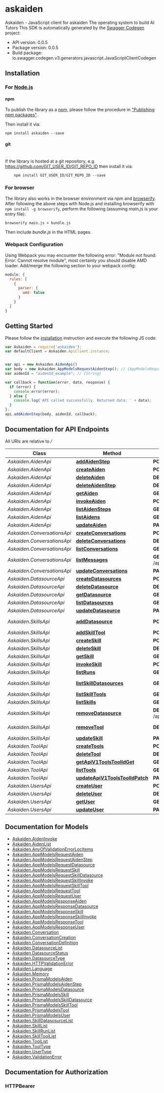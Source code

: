 # askaiden

Askaiden - JavaScript client for askaiden
The operating system to build AI Tutors
This SDK is automatically generated by the [Swagger Codegen](https://github.com/swagger-api/swagger-codegen) project:

- API version: 0.0.5
- Package version: 0.0.5
- Build package: io.swagger.codegen.v3.generators.javascript.JavaScriptClientCodegen

## Installation

### For [Node.js](https://nodejs.org/)

#### npm

To publish the library as a [npm](https://www.npmjs.com/),
please follow the procedure in ["Publishing npm packages"](https://docs.npmjs.com/getting-started/publishing-npm-packages).

Then install it via:

```shell
npm install askaiden --save
```

#### git
#
If the library is hosted at a git repository, e.g.
https://github.com/GIT_USER_ID/GIT_REPO_ID
then install it via:

```shell
    npm install GIT_USER_ID/GIT_REPO_ID --save
```

### For browser

The library also works in the browser environment via npm and [browserify](http://browserify.org/). After following
the above steps with Node.js and installing browserify with `npm install -g browserify`,
perform the following (assuming *main.js* is your entry file):

```shell
browserify main.js > bundle.js
```

Then include *bundle.js* in the HTML pages.

### Webpack Configuration

Using Webpack you may encounter the following error: "Module not found: Error:
Cannot resolve module", most certainly you should disable AMD loader. Add/merge
the following section to your webpack config:

```javascript
module: {
  rules: [
    {
      parser: {
        amd: false
      }
    }
  ]
}
```

## Getting Started

Please follow the [installation](#installation) instruction and execute the following JS code:

```javascript
var Askaiden = require('askaiden');
var defaultClient = Askaiden.ApiClient.instance;


var api = new Askaiden.AidenApi()
var body = new Askaiden.AppModelsRequestAidenStep(); // {AppModelsRequestAidenStep} 
var aidenId = "aidenId_example"; // {String} 

var callback = function(error, data, response) {
  if (error) {
    console.error(error);
  } else {
    console.log('API called successfully. Returned data: ' + data);
  }
};
api.addAidenStep(body, aidenId, callback);
```

## Documentation for API Endpoints

All URIs are relative to */*

Class | Method | HTTP request | Description
------------ | ------------- | ------------- | -------------
*Askaiden.AidenApi* | [**addAidenStep**](docs/AidenApi.md#addAidenStep) | **POST** /api/v1/aiden/{aiden_id}/steps | Add Step
*Askaiden.AidenApi* | [**createAiden**](docs/AidenApi.md#createAiden) | **POST** /api/v1/aiden | Create
*Askaiden.AidenApi* | [**deleteAiden**](docs/AidenApi.md#deleteAiden) | **DELETE** /api/v1/aiden/{aiden_id} | Delete
*Askaiden.AidenApi* | [**deleteAidenStep**](docs/AidenApi.md#deleteAidenStep) | **DELETE** /api/v1/aiden/{aiden_id}/steps/{step_id} | Delete Step
*Askaiden.AidenApi* | [**getAiden**](docs/AidenApi.md#getAiden) | **GET** /api/v1/aiden/{aiden_id} | Get
*Askaiden.AidenApi* | [**invokeAiden**](docs/AidenApi.md#invokeAiden) | **POST** /api/v1/aiden/{aiden_id}/invoke | Invoke
*Askaiden.AidenApi* | [**listAidenSteps**](docs/AidenApi.md#listAidenSteps) | **GET** /api/v1/aiden/{aiden_id}/steps | List Steps
*Askaiden.AidenApi* | [**listAidens**](docs/AidenApi.md#listAidens) | **GET** /api/v1/aiden | List
*Askaiden.AidenApi* | [**updateAiden**](docs/AidenApi.md#updateAiden) | **PATCH** /api/v1/aiden/{aiden_id} | Update
*Askaiden.ConversationsApi* | [**createConversations**](docs/ConversationsApi.md#createConversations) | **POST** /api/v1/conversations | Create
*Askaiden.ConversationsApi* | [**deleteConversations**](docs/ConversationsApi.md#deleteConversations) | **DELETE** /api/v1/conversations/{conversationId} | Delete
*Askaiden.ConversationsApi* | [**listConversations**](docs/ConversationsApi.md#listConversations) | **GET** /api/v1/conversations | List
*Askaiden.ConversationsApi* | [**listMessages**](docs/ConversationsApi.md#listMessages) | **GET** /api/v1/conversations/{conversationId}/messages | List
*Askaiden.ConversationsApi* | [**updateConversations**](docs/ConversationsApi.md#updateConversations) | **PATCH** /api/v1/conversations/{conversationId} | Update
*Askaiden.DatasourceApi* | [**createDatasources**](docs/DatasourceApi.md#createDatasources) | **POST** /api/v1/datasources | Create
*Askaiden.DatasourceApi* | [**deleteDatasource**](docs/DatasourceApi.md#deleteDatasource) | **DELETE** /api/v1/datasources/{datasource_id} | Delete
*Askaiden.DatasourceApi* | [**getDatasource**](docs/DatasourceApi.md#getDatasource) | **GET** /api/v1/datasources/{datasource_id} | Get
*Askaiden.DatasourceApi* | [**listDatasources**](docs/DatasourceApi.md#listDatasources) | **GET** /api/v1/datasources | List
*Askaiden.DatasourceApi* | [**updateDatasource**](docs/DatasourceApi.md#updateDatasource) | **PATCH** /api/v1/datasources/{datasource_id} | Update
*Askaiden.SkillsApi* | [**addDatasource**](docs/SkillsApi.md#addDatasource) | **POST** /api/v1/skills/{skill_id}/datasources | Add Datasource
*Askaiden.SkillsApi* | [**addSkillTool**](docs/SkillsApi.md#addSkillTool) | **POST** /api/v1/skills/{skill_id}/tools | Add Tool
*Askaiden.SkillsApi* | [**createSkill**](docs/SkillsApi.md#createSkill) | **POST** /api/v1/skills | Create
*Askaiden.SkillsApi* | [**deleteSkill**](docs/SkillsApi.md#deleteSkill) | **DELETE** /api/v1/skills/{skill_id} | Delete
*Askaiden.SkillsApi* | [**getSkill**](docs/SkillsApi.md#getSkill) | **GET** /api/v1/skills/{skill_id} | Get
*Askaiden.SkillsApi* | [**invokeSkill**](docs/SkillsApi.md#invokeSkill) | **POST** /api/v1/skills/{skill_id}/invoke | Invoke
*Askaiden.SkillsApi* | [**listRuns**](docs/SkillsApi.md#listRuns) | **GET** /api/v1/skills/{skill_id}/runs | List Runs
*Askaiden.SkillsApi* | [**listSkillDatasources**](docs/SkillsApi.md#listSkillDatasources) | **GET** /api/v1/skills/{skill_id}/datasources | List Datasources
*Askaiden.SkillsApi* | [**listSkillTools**](docs/SkillsApi.md#listSkillTools) | **GET** /api/v1/skills/{skill_id}/tools | List Tools
*Askaiden.SkillsApi* | [**listSkills**](docs/SkillsApi.md#listSkills) | **GET** /api/v1/skills | List
*Askaiden.SkillsApi* | [**removeDatasource**](docs/SkillsApi.md#removeDatasource) | **DELETE** /api/v1/skills/{skill_id}/datasources/{datasource_id} | Remove Datasource
*Askaiden.SkillsApi* | [**removeTool**](docs/SkillsApi.md#removeTool) | **DELETE** /api/v1/skills/{skill_id}/tools/{tool_id} | Remove Tool
*Askaiden.SkillsApi* | [**updateSkill**](docs/SkillsApi.md#updateSkill) | **PATCH** /api/v1/skills/{skill_id} | Update
*Askaiden.ToolApi* | [**createTools**](docs/ToolApi.md#createTools) | **POST** /api/v1/tools | Create
*Askaiden.ToolApi* | [**deleteTool**](docs/ToolApi.md#deleteTool) | **DELETE** /api/v1/tools/{tool_id} | Delete
*Askaiden.ToolApi* | [**getApiV1ToolsToolIdGet**](docs/ToolApi.md#getApiV1ToolsToolIdGet) | **GET** /api/v1/tools/{tool_id} | Get
*Askaiden.ToolApi* | [**listTools**](docs/ToolApi.md#listTools) | **GET** /api/v1/tools | List
*Askaiden.ToolApi* | [**updateApiV1ToolsToolIdPatch**](docs/ToolApi.md#updateApiV1ToolsToolIdPatch) | **PATCH** /api/v1/tools/{tool_id} | Update
*Askaiden.UsersApi* | [**createUser**](docs/UsersApi.md#createUser) | **POST** /api/v1/user | Create
*Askaiden.UsersApi* | [**deleteUser**](docs/UsersApi.md#deleteUser) | **DELETE** /api/v1/user | Delete
*Askaiden.UsersApi* | [**getUser**](docs/UsersApi.md#getUser) | **GET** /api/v1/user | Get
*Askaiden.UsersApi* | [**updateUser**](docs/UsersApi.md#updateUser) | **PATCH** /api/v1/user | Update

## Documentation for Models

 - [Askaiden.AidenInvoke](docs/AidenInvoke.md)
 - [Askaiden.AidenList](docs/AidenList.md)
 - [Askaiden.AnyOfValidationErrorLocItems](docs/AnyOfValidationErrorLocItems.md)
 - [Askaiden.AppModelsRequestAiden](docs/AppModelsRequestAiden.md)
 - [Askaiden.AppModelsRequestAidenStep](docs/AppModelsRequestAidenStep.md)
 - [Askaiden.AppModelsRequestDatasource](docs/AppModelsRequestDatasource.md)
 - [Askaiden.AppModelsRequestSkill](docs/AppModelsRequestSkill.md)
 - [Askaiden.AppModelsRequestSkillDatasource](docs/AppModelsRequestSkillDatasource.md)
 - [Askaiden.AppModelsRequestSkillInvoke](docs/AppModelsRequestSkillInvoke.md)
 - [Askaiden.AppModelsRequestSkillTool](docs/AppModelsRequestSkillTool.md)
 - [Askaiden.AppModelsRequestTool](docs/AppModelsRequestTool.md)
 - [Askaiden.AppModelsRequestUser](docs/AppModelsRequestUser.md)
 - [Askaiden.AppModelsResponseAiden](docs/AppModelsResponseAiden.md)
 - [Askaiden.AppModelsResponseDatasource](docs/AppModelsResponseDatasource.md)
 - [Askaiden.AppModelsResponseSkill](docs/AppModelsResponseSkill.md)
 - [Askaiden.AppModelsResponseSkillInvoke](docs/AppModelsResponseSkillInvoke.md)
 - [Askaiden.AppModelsResponseTool](docs/AppModelsResponseTool.md)
 - [Askaiden.AppModelsResponseUser](docs/AppModelsResponseUser.md)
 - [Askaiden.Conversation](docs/Conversation.md)
 - [Askaiden.ConversationCreation](docs/ConversationCreation.md)
 - [Askaiden.ConversationDefinition](docs/ConversationDefinition.md)
 - [Askaiden.DatasourceList](docs/DatasourceList.md)
 - [Askaiden.DatasourceStatus](docs/DatasourceStatus.md)
 - [Askaiden.DatasourceType](docs/DatasourceType.md)
 - [Askaiden.HTTPValidationError](docs/HTTPValidationError.md)
 - [Askaiden.Language](docs/Language.md)
 - [Askaiden.Memory](docs/Memory.md)
 - [Askaiden.PrismaModelsAiden](docs/PrismaModelsAiden.md)
 - [Askaiden.PrismaModelsAidenStep](docs/PrismaModelsAidenStep.md)
 - [Askaiden.PrismaModelsDatasource](docs/PrismaModelsDatasource.md)
 - [Askaiden.PrismaModelsSkill](docs/PrismaModelsSkill.md)
 - [Askaiden.PrismaModelsSkillDatasource](docs/PrismaModelsSkillDatasource.md)
 - [Askaiden.PrismaModelsSkillTool](docs/PrismaModelsSkillTool.md)
 - [Askaiden.PrismaModelsTool](docs/PrismaModelsTool.md)
 - [Askaiden.PrismaModelsUser](docs/PrismaModelsUser.md)
 - [Askaiden.SkillDatasosurceList](docs/SkillDatasosurceList.md)
 - [Askaiden.SkillList](docs/SkillList.md)
 - [Askaiden.SkillRunList](docs/SkillRunList.md)
 - [Askaiden.SkillToolList](docs/SkillToolList.md)
 - [Askaiden.ToolList](docs/ToolList.md)
 - [Askaiden.ToolType](docs/ToolType.md)
 - [Askaiden.UserType](docs/UserType.md)
 - [Askaiden.ValidationError](docs/ValidationError.md)

## Documentation for Authorization


### HTTPBearer


